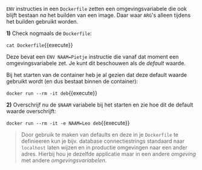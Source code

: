 `ENV` instructies in een `Dockerfile` zetten een omgevingsvariabele die ook blijft bestaan *na* het builden van een image. Daar waar `ARG`'s alleen tijdens het builden gebruikt worden.

**1)** Check nogmaals de `Dockerfile`:

```cat Dockerfile```{{execute}}

Deze bevat een `ENV NAAM=Pietje` instructie die vanaf dat moment een omgevingsvariabele zet. Je kunt dit beschouwen als de *default* waarde.

Bij het starten van de container heb je al gezien dat deze default waarde gebruikt wordt (en dus bestaat binnen de container):

```docker run --rm -it deb```{{execute}}

**2)** Overschrijf nu de `$NAAM` variabele bij het starten en zie hoe dit de default waarde overschrijft:

```docker run --rm -it -e NAAM=Leo deb```{{execute}}

> Door gebruik te maken van defaults en deze in je `Dockerfile` te definieeren kun je bijv. database connectiestrings standaard naar `localhost` laten wijzen en in productie omgevingen naar een ander adres. Hierbij hou je dezelfde applicatie maar in een andere *omgeving* met andere *omgevingsvariabelen*.